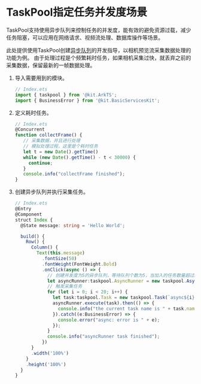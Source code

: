 # TaskPool指定任务并发度场景

TaskPool支持使用异步队列来控制任务的并发度，能有效的避免资源过载，减少任务阻塞，可以应用在网络请求、视频流处理、数据库操作等场景。

此处提供使用TaskPool创建[异步队列](../reference/apis-arkts/js-apis-taskpool.md#asyncrunner18)的开发指导，以相机预览流采集数据处理的功能为例。
由于处理过程是个频繁耗时任务，如果相机采集过快，就丢弃之前的采集数据，保留最新的一帧数据处理。

1. 导入需要用到的模块。

   ```ts
   // Index.ets
   import { taskpool } from '@kit.ArkTS';
   import { BusinessError } from '@kit.BasicServicesKit';
   ```

2. 定义耗时任务。

   ```ts
   // Index.ets
   @Concurrent
   function collectFrame() {
      // 采集数据，并且进行处理
      // 模拟处理过程，这里是个耗时任务
      let t = new Date().getTime()
      while (new Date().getTime() - t < 30000) {
        continue;
      }
      console.info("collectFrame finished");
   }
   ```

3. 创建异步队列并执行采集任务。

   ```ts
   // Index.ets
   @Entry
   @Component
   struct Index {
     @State message: string = 'Hello World';
   
     build() {
       Row() {
         Column() {
           Text(this.message)
             .fontSize(50)
             .fontWeight(FontWeight.Bold)
             .onClick(async () => {
               // 创建并发度为5的异步队列，等待队列个数为5，当加入的任务数量超过5时，等待列表中处于队头的任务会被丢弃。
               let asyncRunner:taskpool.AsyncRunner = new taskpool.AsyncRunner("async", 5, 5);
               // 触发采集任务
               for (let i = 0; i < 20; i++) {
                 let task:taskpool.Task = new taskpool.Task(`async${i}`,collectFrame);
                 asyncRunner.execute(task).then(() => {
                   console.info("the current task name is " + task.name);
                 }).catch((e:BusinessError) => {
                   console.error("async: error is " + e);
                 });
               }
               console.info("asyncRunner task finished");
             })
         }
         .width('100%')
       }
       .height('100%')
     }
   }
   ```


